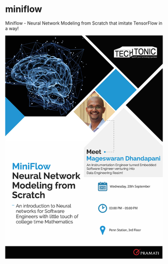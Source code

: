 # miniflow
Miniflow - Neural Network Modeling from Scratch that imitate TensorFlow in a way!

![](TechtonicPoster.jpg)
